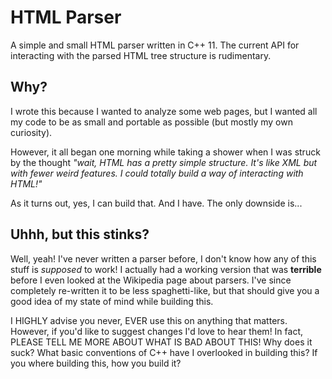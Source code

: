 HTML Parser
===========

A simple and small HTML parser written in C++ 11. The current API for interacting with the parsed HTML tree structure is rudimentary.


Why?
----

I wrote this because I wanted to analyze some web pages, but I wanted all my code to be as small and portable as possible (but mostly my own curiosity).

However, it all began one morning while taking a shower when I was struck by the thought *"wait, HTML has a pretty simple structure. It's like XML but with fewer weird features. I could totally build a way of interacting with HTML!"*

As it turns out, yes, I can build that. And I have. The only downside is...

Uhhh, but this stinks?
----------------------

Well, yeah! I've never written a parser before, I don't know how any of this stuff is *supposed* to work! I actually had a working version that was **terrible** before I even looked at the Wikipedia page about parsers. I've since completely re-written it to be less spaghetti-like, but that should give you a good idea of my state of mind while building this.

I HIGHLY advise you never, EVER use this on anything that matters. However, if you'd like to suggest changes I'd love to hear them! In fact, PLEASE TELL ME MORE ABOUT WHAT IS BAD ABOUT THIS! Why does it suck? What basic conventions of C++ have I overlooked in building this? If you where building this, how you build it?

